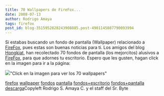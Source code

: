 ```yaml
---
title: 70 Wallpapers de FireFox...
date: 2008-07-13
author: Rodrigo Amaya
tags: firefox
post_id: blog-3515952828243908885.post-4901145087790093994
---
```


Si estabas buscando un fondo de pantalla (Wallpaper) relacionado a [FireFox](http://srbyte.blogspot.com/2008/07/el-guiness-record-de-firefox-3.html),
      pues estas son buenas noticias para ti. Los amigos del blog [Hongkiat](http://www.hongkiat.com/), han recolectado 70 fondos de pantalla
      (los mejorcitos) alusivos a [FireFox,](http://srbyte.blogspot.com/2008/07/el-guiness-record-de-firefox-3.html)
      para que adornes tu escritorio. Espero que les gusten, hagan click en la imagen para ir a la
      página:

[![](http://bp0.blogger.com/_ayvorITawE4/SHqP7POgiVI/AAAAAAAAA40/45mlWEyD_VA/s400/beautiful-firefox.png)](http://www.hongkiat.com/blog/70-nice-and-beautiful-firefox-wallpapers/)"Click en la imagen para ver
      los 70 wallpapers"

[firefox](http://www.blogalaxia.com/tags/firefox) [wallpaper](http://www.blogalaxia.com/tags/wallpaper) [fondos](http://www.blogalaxia.com/tags/fondos) [pantalla](http://www.blogalaxia.com/tags/pantalla) [fondos+escritorio](http://www.blogalaxia.com/tags/fondos+escritorio) [fondos+pantalla](http://www.blogalaxia.com/tags/fondos+pantalla)
      [descarga](http://www.blogalaxia.com/tags/descarga)Copyleft Rodrigo S. Amaya C. y el staff del Sr.
      Byte